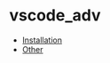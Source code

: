 # vscode_adv


- [Installation](https://github.com/mohsenet/vscode_adv/tree/main/adventures/installation)
- [Other](https://github.com/mohsenet/vscode_adv/tree/main/adventures/other)
